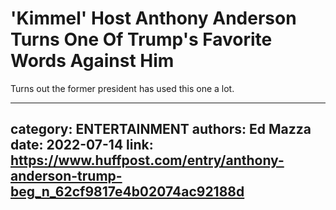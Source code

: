 # 'Kimmel' Host Anthony Anderson Turns One Of Trump's Favorite Words Against Him

Turns out the former president has used this one a lot.

---
category: ENTERTAINMENT
authors: Ed Mazza
date: 2022-07-14
link: https://www.huffpost.com/entry/anthony-anderson-trump-beg_n_62cf9817e4b02074ac92188d
---
